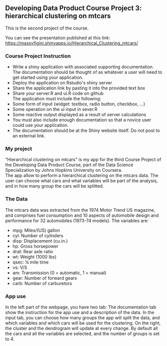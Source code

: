 ## Developing Data Product Course Project 3: hierarchical clustering on mtcars

This is the second project of the course.

You can see the presentation published at this link:
https://massyfigini.shinyapps.io/Hierarchical_Clustering_mtcars/

### Course Project Instruction

- Write a shiny application with associated supporting documentation. The documentation should be thought of as whatever a user will need to get started using your application.
- Deploy the application on Rstudio's shiny server  
- Share the application link by pasting it into the provided text box  
- Share your server.R and ui.R code on github  
The application must include the following:
- Some form of input (widget: textbox, radio button, checkbox, ...)
- Some operation on the ui input in sever.R
- Some reactive output displayed as a result of server calculations
- You must also include enough documentation so that a novice user could use your application.
- The documentation should be at the Shiny website itself. Do not post to an external link.


### My project

“Hierarchical clustering on mtcars” is my app for the third Course Project of the Developing Data Product Course, part of the Data Science Specialization by Johns Hopkins University on Coursera.  
The app allow to perform a hierarchical clustering on the mtcars data.
The user can choose what cars and what variables will be part of the analysis, and in how many group the cars will be splitted.  


### The Data

The mtcars data was extracted from the 1974 Motor Trend US magazine, and comprises fuel consumption and 10 aspects of automobile design and performance for 32 automobiles (1973-74 models).
The variables are:
- mpg: Miles/(US) gallon
- cyl: Number of cylinders
- disp: Displacement (cu.in.)
- hp: Gross horsepower
- drat: Rear axle ratio
- wt: Weight (1000 lbs)
- qsec: ¼ mile time
- vs: V/S
- am: Transmission (0 = automatic, 1 = manual)
- gear: Number of forward gears
- carb: Number of carburetors


### App use

In the left part of the webpage, you have two tab:
The documentation tab show the instruction for the app use and a description of the data.
In the input tab, you can choose how many groups the app will split the data, and which variables and which cars will be used for the clustering.
On the right, the cluster and the dendrogram will update at every change.
By default all the cars and all the variables are selected, and the number of groups is set to 4.
